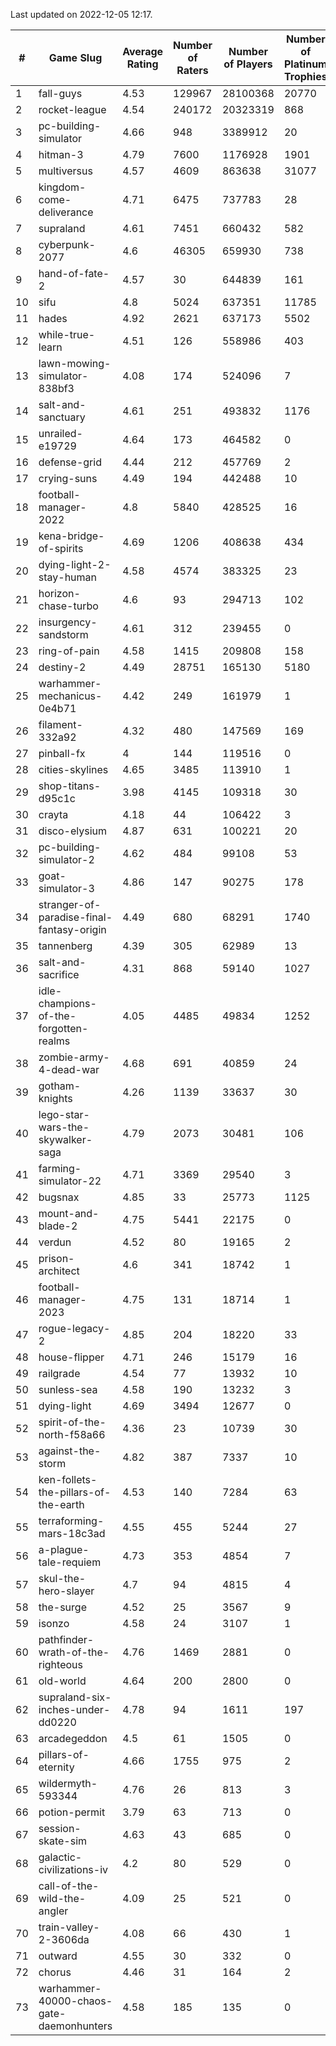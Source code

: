 Last updated on 2022-12-05 12:17.


|#|Game Slug|Average Rating|Number of Raters|Number of Players|Number of Platinum Trophies|Max Rarity (%)|
|---|---|---|---|---|---|---|
|1|fall-guys|4.53|129967|28100368|20770|5|
|2|rocket-league|4.54|240172|20323319|868|76|
|3|pc-building-simulator|4.66|948|3389912|20|48|
|4|hitman-3|4.79|7600|1176928|1901|48|
|5|multiversus|4.57|4609|863638|31077|78|
|6|kingdom-come-deliverance|4.71|6475|737783|28|30|
|7|supraland|4.61|7451|660432|582|99|
|8|cyberpunk-2077|4.6|46305|659930|738|62|
|9|hand-of-fate-2|4.57|30|644839|161|72|
|10|sifu|4.8|5024|637351|11785|96|
|11|hades|4.92|2621|637173|5502|89|
|12|while-true-learn|4.51|126|558986|403|93|
|13|lawn-mowing-simulator-838bf3|4.08|174|524096|7|87|
|14|salt-and-sanctuary|4.61|251|493832|1176|83|
|15|unrailed-e19729|4.64|173|464582|0|4|
|16|defense-grid|4.44|212|457769|2|80|
|17|crying-suns|4.49|194|442488|10|65|
|18|football-manager-2022|4.8|5840|428525|16|49|
|19|kena-bridge-of-spirits|4.69|1206|408638|434|94|
|20|dying-light-2-stay-human|4.58|4574|383325|23|1|
|21|horizon-chase-turbo|4.6|93|294713|102|84|
|22|insurgency-sandstorm|4.61|312|239455|0|6|
|23|ring-of-pain|4.58|1415|209808|158|96|
|24|destiny-2|4.49|28751|165130|5180|95|
|25|warhammer-mechanicus-0e4b71|4.42|249|161979|1|24|
|26|filament-332a92|4.32|480|147569|169|93|
|27|pinball-fx|4|144|119516|0|86|
|28|cities-skylines|4.65|3485|113910|1|73|
|29|shop-titans-d95c1c|3.98|4145|109318|30|98|
|30|crayta|4.18|44|106422|3|23|
|31|disco-elysium|4.87|631|100221|20|28|
|32|pc-building-simulator-2|4.62|484|99108|53|75|
|33|goat-simulator-3|4.86|147|90275|178|91|
|34|stranger-of-paradise-final-fantasy-origin|4.49|680|68291|1740|98|
|35|tannenberg|4.39|305|62989|13|86|
|36|salt-and-sacrifice|4.31|868|59140|1027|91|
|37|idle-champions-of-the-forgotten-realms|4.05|4485|49834|1252|4|
|38|zombie-army-4-dead-war|4.68|691|40859|24|67|
|39|gotham-knights|4.26|1139|33637|30|1|
|40|lego-star-wars-the-skywalker-saga|4.79|2073|30481|106|98|
|41|farming-simulator-22|4.71|3369|29540|3|80|
|42|bugsnax|4.85|33|25773|1125|97|
|43|mount-and-blade-2|4.75|5441|22175|0|10|
|44|verdun|4.52|80|19165|2|74|
|45|prison-architect|4.6|341|18742|1|35|
|46|football-manager-2023|4.75|131|18714|1|80|
|47|rogue-legacy-2|4.85|204|18220|33|1|
|48|house-flipper|4.71|246|15179|16|93|
|49|railgrade|4.54|77|13932|10|98|
|50|sunless-sea|4.58|190|13232|3|37|
|51|dying-light|4.69|3494|12677|0|97|
|52|spirit-of-the-north-f58a66|4.36|23|10739|30|61|
|53|against-the-storm|4.82|387|7337|10|30|
|54|ken-follets-the-pillars-of-the-earth|4.53|140|7284|63|48|
|55|terraforming-mars-18c3ad|4.55|455|5244|27|62|
|56|a-plague-tale-requiem|4.73|353|4854|7|92|
|57|skul-the-hero-slayer|4.7|94|4815|4|96|
|58|the-surge|4.52|25|3567|9|94|
|59|isonzo|4.58|24|3107|1|61|
|60|pathfinder-wrath-of-the-righteous|4.76|1469|2881|0|43|
|61|old-world|4.64|200|2800|0|85|
|62|supraland-six-inches-under-dd0220|4.78|94|1611|197|99|
|63|arcadegeddon|4.5|61|1505|0|93|
|64|pillars-of-eternity|4.66|1755|975|2|80|
|65|wildermyth-593344|4.76|26|813|3|5|
|66|potion-permit|3.79|63|713|0|98|
|67|session-skate-sim|4.63|43|685|0|26|
|68|galactic-civilizations-iv|4.2|80|529|0|88|
|69|call-of-the-wild-the-angler|4.09|25|521|0|90|
|70|train-valley-2-3606da|4.08|66|430|1|89|
|71|outward|4.55|30|332|0|77|
|72|chorus|4.46|31|164|2|86|
|73|warhammer-40000-chaos-gate-daemonhunters|4.58|185|135|0|96|

